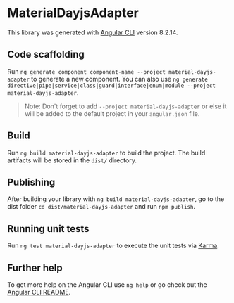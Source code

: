 # MaterialDayjsAdapter

This library was generated with [Angular CLI](https://github.com/angular/angular-cli) version 8.2.14.

## Code scaffolding

Run `ng generate component component-name --project material-dayjs-adapter` to generate a new component. You can also use `ng generate directive|pipe|service|class|guard|interface|enum|module --project material-dayjs-adapter`.
> Note: Don't forget to add `--project material-dayjs-adapter` or else it will be added to the default project in your `angular.json` file. 

## Build

Run `ng build material-dayjs-adapter` to build the project. The build artifacts will be stored in the `dist/` directory.

## Publishing

After building your library with `ng build material-dayjs-adapter`, go to the dist folder `cd dist/material-dayjs-adapter` and run `npm publish`.

## Running unit tests

Run `ng test material-dayjs-adapter` to execute the unit tests via [Karma](https://karma-runner.github.io).

## Further help

To get more help on the Angular CLI use `ng help` or go check out the [Angular CLI README](https://github.com/angular/angular-cli/blob/master/README.md).

